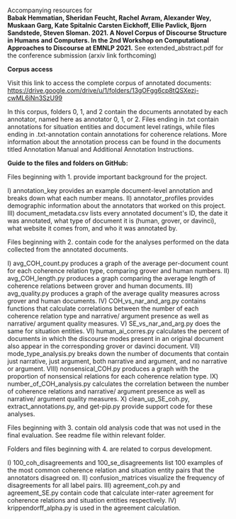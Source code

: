 Accompanying resources for  
**Babak Hemmatian, Sheridan Feucht, Rachel Avram, Alexander Wey, Muskaan Garg, Kate Spitalnic
Carsten Eickhoff, Ellie Pavlick, Bjorn Sandstede, Steven Sloman. 2021. A Novel Corpus of Discourse Structure in Humans and Computers. In the 2nd Workshop on Computational Approaches to Discourse at EMNLP 2021.**
See extended_abstract.pdf for the conference submission (arxiv link forthcoming)

**Corpus access**

Visit this link to access the complete corpus of annotated documents: https://drive.google.com/drive/u/1/folders/13gOFgg6cp8tQSXezj-cwML6iNn3SzU99

In this corpus, folders 0, 1, and 2 contain the documents annotated by each annotator, named here as annotator 0, 1, or 2. Files ending in .txt contain annotations for situation entities and document level ratings, while files ending in .txt-annotation contain annotations for coherence relations. More information about the annotation process can be found in the documents titled Annotation Manual and Additional Annotation Instructions.

**Guide to the files and folders on GitHub:**

Files beginning with 1. provide important background for the project.

I) annotation_key provides an example document-level annotation and breaks down what each number means.
II) annotator_profiles provides demographic information about the annotators that worked on this project.
III) document_metadata.csv lists every annotated document's ID, the date it was annotated, what type of document it is (human,
grover, or davinci), what website it comes from, and who it was annotated by.

Files beginning with 2. contain code for the analyses performed on the data collected from the annotated documents.

I) avg_COH_count.py produces a graph of the average per-document count for each coherence relation type, comparing
grover and human numbers.
II) avg_COH_length.py produces a graph comparing the average length of coherence relations between grover and
human documents.
III) avg_quality.py produces a graph of the average quality measures across grover and human
documents.
IV) COH_vs_nar_and_arg.py contains functions that calculate correlations between the number of each
coherence relation type and narrative/ argument presence as well as narrative/ argument quality measures.
V) SE_vs_nar_and_arg.py does the same for situation entities.
VI) human_ai_corres.py calculates the percent of documents in which the discourse modes present in an original
document also appear in the corresponding grover or davinci document.
VII) mode_type_analysis.py breaks down the number of documents that contain just narrative, just argument, both
narrative and argument, and no narrative or argument.
VIII) nonsensical_COH.py produces a graph with the proportion of nonsensical relations for each coherence relation type.
IX) number_of_COH_analysis.py calculates the correlation between the number of coherence relations and narrative/
argument presence as well as narrative/ argument quality measures.
X) clean_up_SE_coh.py, extract_annotations.py, and get-pip.py provide support code for these analyses.

Files beginning with 3. contain old analysis code that was not used in the final evaluation. See readme file within
relevant folder.

Folders and files beginning with 4. are related to corpus development.

I) 100_coh_disagreements and 100_se_disagreements list 100 examples of the most common coherence relation and situation
entity pairs that the annotators disagreed on.
II) confusion_matrices visualize the frequency of disagreements for all label pairs.
III) agreement_coh.py and agreement_SE.py contain code that calculate inter-rater agreement for coherence relations and
situation entities respectively.
IV) krippendorff_alpha.py is used in the agreement calculation.
